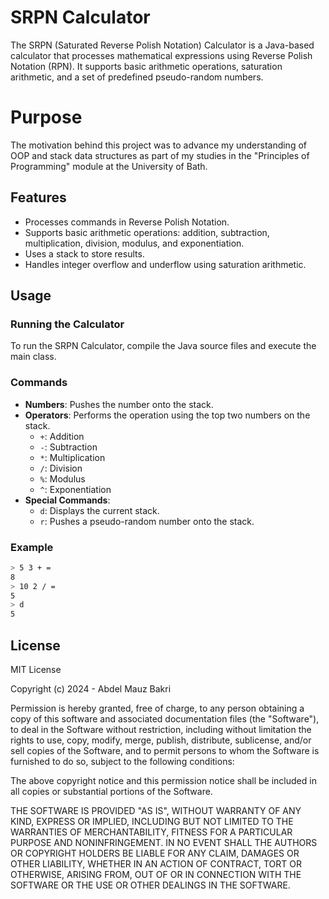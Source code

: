 # SRPN Calculator

The SRPN (Saturated Reverse Polish Notation) Calculator is a Java-based calculator that processes mathematical
expressions using Reverse Polish Notation (RPN). 
It supports basic arithmetic operations, saturation arithmetic, and a set of predefined pseudo-random numbers.

# Purpose

The motivation behind this project was to advance my understanding of OOP and stack data structures as part of my
studies in the "Principles of Programming" module at the University of Bath.

## Features

- Processes commands in Reverse Polish Notation.
- Supports basic arithmetic operations: addition, subtraction, multiplication, division, modulus, and exponentiation.
- Uses a stack to store results.
- Handles integer overflow and underflow using saturation arithmetic.

## Usage

### Running the Calculator

To run the SRPN Calculator, compile the Java source files and execute the main class.

### Commands

- **Numbers**: Pushes the number onto the stack.
- **Operators**: Performs the operation using the top two numbers on the stack.
    - `+`: Addition
    - `-`: Subtraction
    - `*`: Multiplication
    - `/`: Division
    - `%`: Modulus
    - `^`: Exponentiation
- **Special Commands**:
    - `d`: Displays the current stack.
    - `r`: Pushes a pseudo-random number onto the stack.

### Example

```sh
> 5 3 + = 
8
> 10 2 / =
5
> d
5
```

## License

MIT License

Copyright (c) 2024 - Abdel Mauz Bakri

Permission is hereby granted, free of charge, to any person obtaining a copy
of this software and associated documentation files (the "Software"), to deal
in the Software without restriction, including without limitation the rights
to use, copy, modify, merge, publish, distribute, sublicense, and/or sell
copies of the Software, and to permit persons to whom the Software is
furnished to do so, subject to the following conditions:

The above copyright notice and this permission notice shall be included in all
copies or substantial portions of the Software.

THE SOFTWARE IS PROVIDED "AS IS", WITHOUT WARRANTY OF ANY KIND, EXPRESS OR
IMPLIED, INCLUDING BUT NOT LIMITED TO THE WARRANTIES OF MERCHANTABILITY,
FITNESS FOR A PARTICULAR PURPOSE AND NONINFRINGEMENT. IN NO EVENT SHALL THE
AUTHORS OR COPYRIGHT HOLDERS BE LIABLE FOR ANY CLAIM, DAMAGES OR OTHER
LIABILITY, WHETHER IN AN ACTION OF CONTRACT, TORT OR OTHERWISE, ARISING FROM,
OUT OF OR IN CONNECTION WITH THE SOFTWARE OR THE USE OR OTHER DEALINGS IN THE
SOFTWARE.

